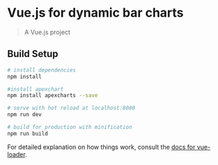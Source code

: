 # Vue.js for dynamic bar charts

> A Vue.js project

## Build Setup

``` bash
# install dependencies
npm install

#install apexchart
npm install apexcharts --save

# serve with hot reload at localhost:8080
npm run dev

# build for production with minification
npm run build
```

For detailed explanation on how things work, consult the [docs for vue-loader](http://vuejs.github.io/vue-loader).
